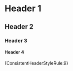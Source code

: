 Header 1
========

Header 2
--------

### Header 3

#### Header 4 ####

{ConsistentHeaderStyleRule:9}
